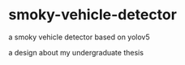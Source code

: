 # smoky-vehicle-detector
a smoky vehicle detector based on yolov5

a design about my undergraduate thesis
